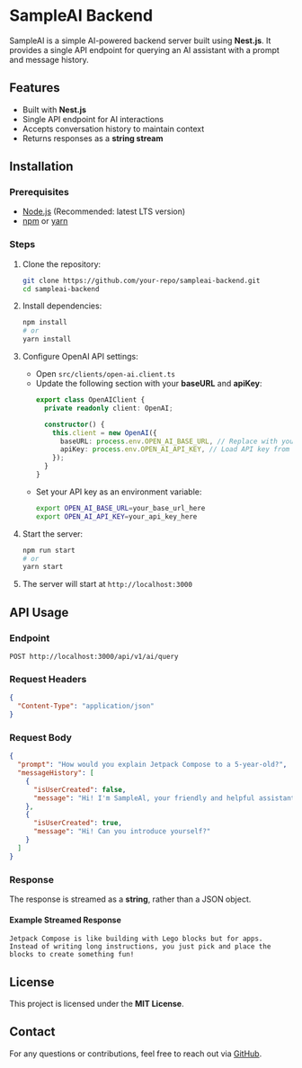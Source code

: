 # SampleAI Backend

SampleAI is a simple AI-powered backend server built using **Nest.js**. It provides a single API
endpoint for querying an AI assistant with a prompt and message history.

## Features

- Built with **Nest.js**
- Single API endpoint for AI interactions
- Accepts conversation history to maintain context
- Returns responses as a **string stream**

## Installation

### Prerequisites

- [Node.js](https://nodejs.org/) (Recommended: latest LTS version)
- [npm](https://www.npmjs.com/) or [yarn](https://yarnpkg.com/)

### Steps

1. Clone the repository:
   ```sh
   git clone https://github.com/your-repo/sampleai-backend.git
   cd sampleai-backend
   ```
2. Install dependencies:
   ```sh
   npm install
   # or
   yarn install
   ```
3. Configure OpenAI API settings:
    - Open `src/clients/open-ai.client.ts`
    - Update the following section with your **baseURL** and **apiKey**:
      ```ts
      export class OpenAIClient {
        private readonly client: OpenAI;
      
        constructor() {
          this.client = new OpenAI({
            baseURL: process.env.OPEN_AI_BASE_URL, // Replace with your API endpoint
            apiKey: process.env.OPEN_AI_API_KEY, // Load API key from environment variables
          });
        }
      }
      ```
    - Set your API key as an environment variable:
      ```sh
      export OPEN_AI_BASE_URL=your_base_url_here
      export OPEN_AI_API_KEY=your_api_key_here
      ```

4. Start the server:
   ```sh
   npm run start
   # or
   yarn start
   ```
5. The server will start at `http://localhost:3000`

## API Usage

### Endpoint

```
POST http://localhost:3000/api/v1/ai/query
```

### Request Headers

```json
{
  "Content-Type": "application/json"
}
```

### Request Body

```json
{
  "prompt": "How would you explain Jetpack Compose to a 5-year-old?",
  "messageHistory": [
    {
      "isUserCreated": false,
      "message": "Hi! I'm SampleAl, your friendly and helpful assistant..."
    },
    {
      "isUserCreated": true,
      "message": "Hi! Can you introduce yourself?"
    }
  ]
}
```

### Response

The response is streamed as a **string**, rather than a JSON object.

#### Example Streamed Response

```
Jetpack Compose is like building with Lego blocks but for apps. Instead of writing long instructions, you just pick and place the blocks to create something fun!
```

## License

This project is licensed under the **MIT License**.

## Contact

For any questions or contributions, feel free to reach out
via [GitHub](https://github.com/your-repo).

